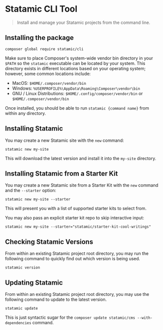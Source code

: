 # Statamic CLI Tool

> Install and manage your Statamic projects from the command line.

## Installing the package

```
composer global require statamic/cli
```

Make sure to place Composer's system-wide vendor bin directory in your `$PATH` so the `statamic` executable can be located by your system. This directory exists in different locations based on your operating system; however, some common locations include:

- MacOS: `$HOME/.composer/vendor/bin`
- Windows: `%USERPROFILE%\AppData\Roaming\Composer\vendor\bin`
- GNU / Linux Distributions: `$HOME/.config/composer/vendor/bin` or `$HOME/.composer/vendor/bin`

Once installed, you should be able to run `statamic {command name}` from within any directory.

## Installing Statamic

You may create a new Statamic site with the `new` command:

```
statamic new my-site
```

This will download the latest version and install it into the `my-site` directory.

## Installing Statamic from a Starter Kit

You may create a new Statamic site from a Starter Kit with the `new` command and the `--starter` option:

```
statamic new my-site --starter
```

This will present you with a list of supported starter kits to select from.

You may also pass an explicit starter kit repo to skip interactive input:

```
statamic new my-site --starter="statamic/starter-kit-cool-writings"
```

## Checking Statamic Versions

From within an existing Statamic project root directory, you may run the following command to quickly find out which version is being used.

```
statamic version
```

## Updating Statamic

From within an existing Statamic project root directory, you may use the following command to update to the latest version.

```
statamic update
```

This is just syntactic sugar for the `composer update statamic/cms --with-dependencies` command.
